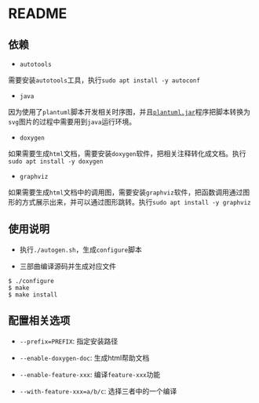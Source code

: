 # README

## 依赖

* `autotools`

需要安装`autotools`工具，执行`sudo apt install -y autoconf`

* `java`

因为使用了`plantuml`脚本开发相关时序图，并且[`plantuml.jar`](docs/plantuml/plantuml.jar)程序把脚本转换为`svg`图片的过程中需要用到`java`运行环境。

* `doxygen`

如果需要生成`html`文档，需要安装`doxygen`软件，把相关注释转化成文档。执行`sudo apt install -y doxygen`

* `graphviz`

如果需要生成`html`文档中的调用图，需要安装`graphviz`软件，把函数调用通过图形的方式展示出来，并可以通过图形跳转。执行`sudo apt install -y graphviz`


## 使用说明

* 执行`./autogen.sh`，生成`configure`脚本

* 三部曲编译源码并生成对应文件

```shell
$ ./configure
$ make
$ make install
```

## 配置相关选项

* `--prefix=PREFIX`: 指定安装路径

* `--enable-doxygen-doc`: 生成html帮助文档

* `--enable-feature-xxx`: 编译`feature-xxx`功能

* `--with-feature-xxx=a/b/c`: 选择三者中的一个编译

